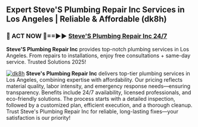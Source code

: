 ## Expert Steve'S Plumbing Repair Inc Services in Los Angeles | Reliable & Affordable (dk8h)  

<h3>🚿 ACT NOW 🌟==►► <a href="https://tinyurl.com/2ne6vx2x" rel="nofollow">Steve'S Plumbing Repair Inc 24/7</a></h3>

**Steve'S Plumbing Repair Inc** provides top-notch plumbing services in Los Angeles. From repairs to installations, enjoy free consultations + same-day service. Trusted Solutions 2025!

[![dk8h](https://i.imgur.com/4PFF4AK.jpeg)](https://tinyurl.com/2ne6vx2x)
**Steve's Plumbing Repair Inc** delivers top-tier plumbing services in Los Angeles, combining expertise with affordability. Our pricing reflects material quality, labor intensity, and emergency response needs—ensuring transparency. Benefits include 24/7 availability, licensed professionals, and eco-friendly solutions. The process starts with a detailed inspection, followed by a customized plan, efficient execution, and a thorough cleanup. Trust Steve's Plumbing Repair Inc for reliable, long-lasting fixes—your satisfaction is our priority!